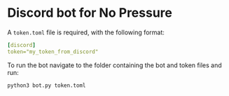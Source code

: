 # Discord bot for No Pressure

A `token.toml` file is required, with the following format:
``` yaml
[discord]
token="my_token_from_discord"
```


To run the bot navigate to the folder containing the bot and token files and run: 
``` shell
python3 bot.py token.toml
```
